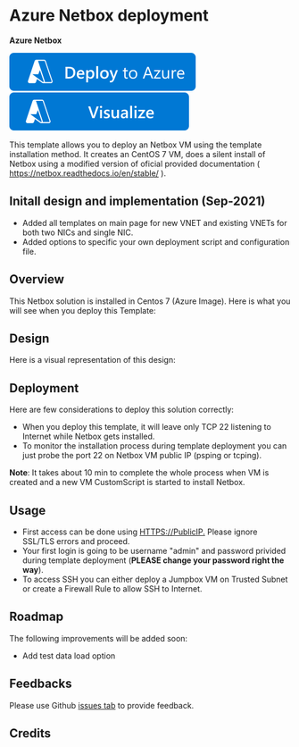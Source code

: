 # Azure Netbox deployment

**Azure Netbox**

[![Deploy To Azure](https://raw.githubusercontent.com/Azure/azure-quickstart-templates/master/1-CONTRIBUTION-GUIDE/images/deploytoazure.svg?sanitize=true)](https://portal.azure.com/#create/Microsoft.Template/uri/https%3A%2F%2Fraw.githubusercontent.com%2Fskapy%2Fnetboxazure%2Fmaster%2Fazuredeploy-netbox.json)
[![Visualize](https://raw.githubusercontent.com/Azure/azure-quickstart-templates/master/1-CONTRIBUTION-GUIDE/images/visualizebutton.svg?sanitize=true)](http://armviz.io/#/?load=https%3A%2F%2Fraw.githubusercontent.com%2Fskapy%2Fnetboxazure%2Fmaster%2Fazuredeploy-netbox.json)

This template allows you to deploy an Netbox VM using the template installation method. It creates an CentOS 7 VM, does a silent install of Netbox using a modified version of oficial provided documentation ( https://netbox.readthedocs.io/en/stable/ ).


## Initall design and implementation (Sep-2021)

- Added all templates on main page for new VNET and existing VNETs for both two NICs and single NIC.
- Added options to specific your own deployment script and configuration file.


## Overview

This Netbox solution is installed in Centos 7 (Azure Image). 
Here is what you will see when you deploy this Template:


## Design

Here is a visual representation of this design:


## Deployment

Here are few considerations to deploy this solution correctly:

- When you deploy this template, it will leave only TCP 22 listening to Internet while Netbox gets installed.
- To monitor the installation process during template deployment you can just probe the port 22 on Netbox VM public IP (psping or tcping).

**Note**: It takes about 10 min to complete the whole process when VM is created and a new VM CustomScript is started to install Netbox.

## Usage

- First access can be done using <HTTPS://PublicIP.> Please ignore SSL/TLS errors and proceed.
- Your first login is going to be username "admin" and password privided during template deployment (**PLEASE change your password right the way**).
- To access SSH you can either deploy a Jumpbox VM on Trusted Subnet or create a Firewall Rule to allow SSH to Internet.

## Roadmap

The following improvements will be added soon:
- Add test data load option 

## Feedbacks

Please use Github [issues tab](https://github.com/skapy/netboxazure/issues) to provide feedback.

## Credits

